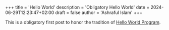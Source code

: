 +++
title = 'Hello World'
description = 'Obligatory Hello World'
date = 2024-06-29T12:23:47+02:00
draft = false
author = 'Ashraful Islam'
+++

This is a obligatory first post to honor the tradition of [Hello World Program](https://en.wikipedia.org/wiki/%22Hello,_World!%22_program).